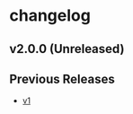 <!-- markdownlint-disable-file MD013 MD041 -->
# changelog

## v2.0.0 (Unreleased)

## Previous Releases

* [v1](https://github.com/jeremmfr/terraform-provider-junos/blob/v1/CHANGELOG.md)
